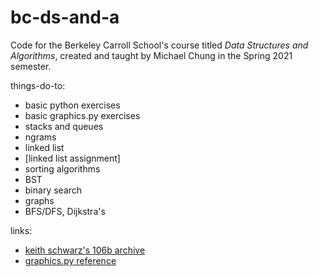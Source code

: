 # bc-ds-and-a

Code for the Berkeley Carroll School's course titled _Data Structures and Algorithms_, created and taught by Michael Chung in the Spring 2021 semester.

things-do-to:
- basic python exercises
- basic graphics.py exercises
- stacks and queues
- ngrams
- linked list
- [linked list assignment]
- sorting algorithms
- BST
- binary search
- graphs
- BFS/DFS, Dijkstra's

links:
- [keith schwarz's 106b archive](https://www.keithschwarz.com/cs106b/)
- [graphics.py reference](https://mcsp.wartburg.edu/zelle/python/graphics/graphics/graphref.html)
